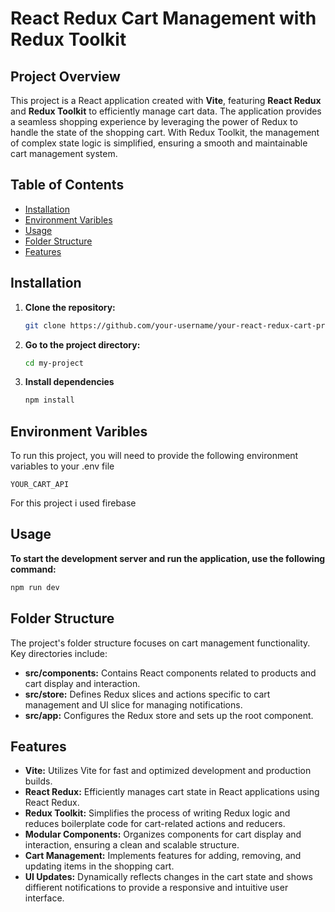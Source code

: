# React Redux Cart Management with Redux Toolkit 

## Project Overview

This project is a React application created with **Vite**, featuring **React Redux** and **Redux Toolkit** to efficiently manage cart data. The application provides a seamless shopping experience by leveraging the power of Redux to handle the state of the shopping cart. With Redux Toolkit, the management of complex state logic is simplified, ensuring a smooth and maintainable cart management system.

## Table of Contents

- [Installation](#installation)
- [Environment Varibles](#environment-varibles)
- [Usage](#usage)
- [Folder Structure](#folder-structure)
- [Features](#features)

## Installation

1. **Clone the repository:**
   ```sh
   git clone https://github.com/your-username/your-react-redux-cart-project.git
   ```
   
2. **Go to the project directory:**
    ```sh
    cd my-project
    ```
    
3. **Install dependencies**
    ```sh
    npm install
    ```
## Environment Varibles

To run this project, you will need to provide the following environment variables to your .env file

`YOUR_CART_API`

For this project i used firebase 

## Usage

**To start the development server and run the application, use the following command:** 

```sh
npm run dev
```
## Folder Structure

The project's folder structure focuses on cart management functionality. Key directories include:

- **src/components:** Contains React components related to products and cart display and interaction.
- **src/store:** Defines Redux slices and actions specific to cart management and UI slice for managing notifications.
- **src/app:** Configures the Redux store and sets up the root component.

## Features

- **Vite:** Utilizes Vite for fast and optimized development and production builds.
- **React Redux:** Efficiently manages cart state in React applications using React Redux.
- **Redux Toolkit:** Simplifies the process of writing Redux logic and reduces boilerplate code for cart-related actions and reducers.
- **Modular Components:** Organizes components for cart display and interaction, ensuring a clean and scalable structure.
- **Cart Management:** Implements features for adding, removing, and updating items in the shopping cart.
- **UI Updates:** Dynamically reflects changes in the cart state and shows diffierent notifications to provide a responsive and intuitive user interface.
